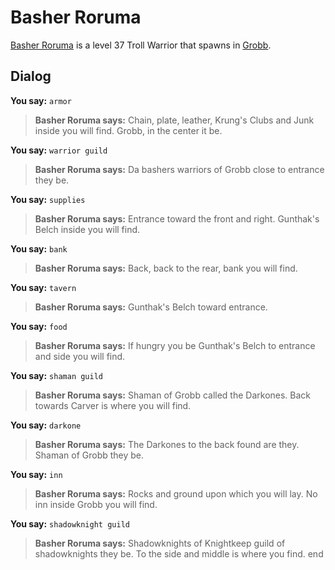 # Basher Roruma



[Basher Roruma](/npc/52015) is a level 37 Troll Warrior that spawns in [Grobb](/zone/52).



## Dialog

**You say:** `armor`



>**Basher Roruma says:** Chain, plate, leather, Krung's Clubs and Junk inside you will find.  Grobb, in the center it be.

**You say:** `warrior guild`



>**Basher Roruma says:** Da bashers warriors of Grobb close to entrance they be.

**You say:** `supplies`



>**Basher Roruma says:** Entrance toward the front and right.  Gunthak's Belch inside you will find.

**You say:** `bank`



>**Basher Roruma says:** Back, back to the rear, bank you will find.

**You say:** `tavern`



>**Basher Roruma says:** Gunthak's Belch toward entrance.

**You say:** `food`



>**Basher Roruma says:** If hungry you be Gunthak's Belch to entrance and side you will find.

**You say:** `shaman guild`



>**Basher Roruma says:** Shaman of Grobb called the Darkones.  Back towards Carver is where you will find.

**You say:** `darkone`



>**Basher Roruma says:** The Darkones to the back found are they.  Shaman of Grobb they be.

**You say:** `inn`



>**Basher Roruma says:** Rocks and ground upon which you will lay.  No inn inside Grobb you will find.

**You say:** `shadowknight guild`



>**Basher Roruma says:** Shadowknights of Knightkeep guild of shadowknights they be.  To the side and middle is where you find.
end